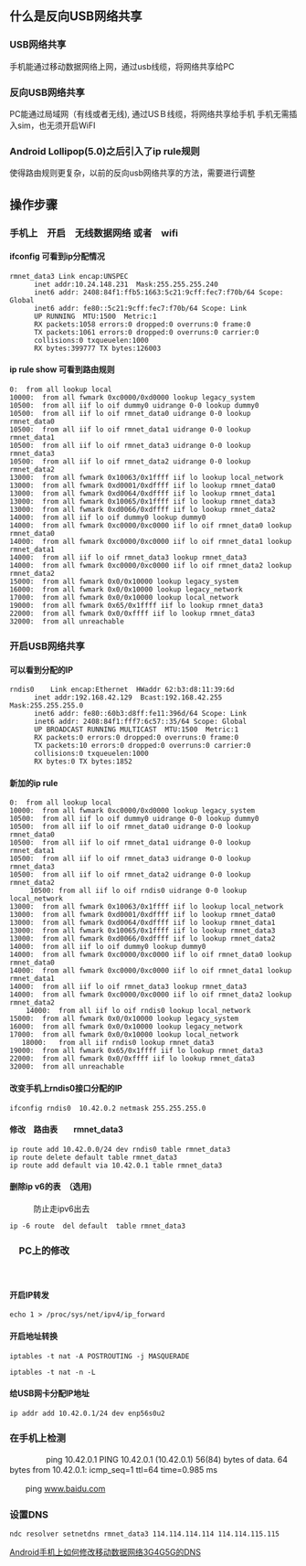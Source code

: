 <!--
author: lizhiwei
head: 
date: 2019-09-09
title: Android 5.0之后反向usb网络共享
tags: https,sniffer,mitm
images: 
category: network
status: publish
summary: 在Android 5.0之后引入了ip rule,使得路由规则更复杂，之间的reverse tethering方法需要进行修改
-->


## 什么是反向USB网络共享

### USB网络共享

手机能通过移动数据网络上网，通过usb线缆，将网络共享给PC

### 反向USB网络共享

PC能通过局域网（有线或者无线), 通过USＢ线缆，将网络共享给手机
手机无需插入sim，也无须开启WiFI


### Android Lollipop(5.0)之后引入了ip rule规则

   使得路由规则更复杂，以前的反向usb网络共享的方法，需要进行调整


## 操作步骤

### 手机上　开启　无线数据网络 或者　wifi

#### ifconfig 可看到ip分配情况

    rmnet_data3 Link encap:UNSPEC  
          inet addr:10.24.148.231  Mask:255.255.255.240 
          inet6 addr: 2408:84f1:ffb5:1663:5c21:9cff:fec7:f70b/64 Scope: Global
          inet6 addr: fe80::5c21:9cff:fec7:f70b/64 Scope: Link
          UP RUNNING  MTU:1500  Metric:1
          RX packets:1058 errors:0 dropped:0 overruns:0 frame:0 
          TX packets:1061 errors:0 dropped:0 overruns:0 carrier:0 
          collisions:0 txqueuelen:1000 
          RX bytes:399777 TX bytes:126003 


#### ip rule show 可看到路由规则

    0:	from all lookup local 
    10000:	from all fwmark 0xc0000/0xd0000 lookup legacy_system 
    10500:	from all iif lo oif dummy0 uidrange 0-0 lookup dummy0 
    10500:	from all iif lo oif rmnet_data0 uidrange 0-0 lookup rmnet_data0 
    10500:	from all iif lo oif rmnet_data1 uidrange 0-0 lookup rmnet_data1 
    10500:	from all iif lo oif rmnet_data3 uidrange 0-0 lookup rmnet_data3 
    10500:	from all iif lo oif rmnet_data2 uidrange 0-0 lookup rmnet_data2 
    13000:	from all fwmark 0x10063/0x1ffff iif lo lookup local_network 
    13000:	from all fwmark 0xd0001/0xdffff iif lo lookup rmnet_data0 
    13000:	from all fwmark 0xd0064/0xdffff iif lo lookup rmnet_data1 
    13000:	from all fwmark 0x10065/0x1ffff iif lo lookup rmnet_data3 
    13000:	from all fwmark 0xd0066/0xdffff iif lo lookup rmnet_data2 
    14000:	from all iif lo oif dummy0 lookup dummy0 
    14000:	from all fwmark 0xc0000/0xc0000 iif lo oif rmnet_data0 lookup rmnet_data0 
    14000:	from all fwmark 0xc0000/0xc0000 iif lo oif rmnet_data1 lookup rmnet_data1 
    14000:	from all iif lo oif rmnet_data3 lookup rmnet_data3 
    14000:	from all fwmark 0xc0000/0xc0000 iif lo oif rmnet_data2 lookup rmnet_data2 
    15000:	from all fwmark 0x0/0x10000 lookup legacy_system 
    16000:	from all fwmark 0x0/0x10000 lookup legacy_network 
    17000:	from all fwmark 0x0/0x10000 lookup local_network 
    19000:	from all fwmark 0x65/0x1ffff iif lo lookup rmnet_data3 
    22000:	from all fwmark 0x0/0xffff iif lo lookup rmnet_data3 
    32000:	from all unreachable

### 开启USB网络共享

#### 可以看到分配的IP

    rndis0    Link encap:Ethernet  HWaddr 62:b3:d8:11:39:6d
          inet addr:192.168.42.129  Bcast:192.168.42.255  Mask:255.255.255.0 
          inet6 addr: fe80::60b3:d8ff:fe11:396d/64 Scope: Link
          inet6 addr: 2408:84f1:fff7:6c57::35/64 Scope: Global
          UP BROADCAST RUNNING MULTICAST  MTU:1500  Metric:1
          RX packets:0 errors:0 dropped:0 overruns:0 frame:0 
          TX packets:10 errors:0 dropped:0 overruns:0 carrier:0 
          collisions:0 txqueuelen:1000 
          RX bytes:0 TX bytes:1852 

#### 新加的ip rule 

    0:	from all lookup local 
    10000:	from all fwmark 0xc0000/0xd0000 lookup legacy_system 
    10500:	from all iif lo oif dummy0 uidrange 0-0 lookup dummy0 
    10500:	from all iif lo oif rmnet_data0 uidrange 0-0 lookup rmnet_data0 
    10500:	from all iif lo oif rmnet_data1 uidrange 0-0 lookup rmnet_data1 
    10500:	from all iif lo oif rmnet_data3 uidrange 0-0 lookup rmnet_data3 
    10500:	from all iif lo oif rmnet_data2 uidrange 0-0 lookup rmnet_data2 
         10500:	from all iif lo oif rndis0 uidrange 0-0 lookup local_network 
    13000:	from all fwmark 0x10063/0x1ffff iif lo lookup local_network 
    13000:	from all fwmark 0xd0001/0xdffff iif lo lookup rmnet_data0 
    13000:	from all fwmark 0xd0064/0xdffff iif lo lookup rmnet_data1 
    13000:	from all fwmark 0x10065/0x1ffff iif lo lookup rmnet_data3 
    13000:	from all fwmark 0xd0066/0xdffff iif lo lookup rmnet_data2 
    14000:	from all iif lo oif dummy0 lookup dummy0 
    14000:	from all fwmark 0xc0000/0xc0000 iif lo oif rmnet_data0 lookup rmnet_data0 
    14000:	from all fwmark 0xc0000/0xc0000 iif lo oif rmnet_data1 lookup rmnet_data1 
    14000:	from all iif lo oif rmnet_data3 lookup rmnet_data3 
    14000:	from all fwmark 0xc0000/0xc0000 iif lo oif rmnet_data2 lookup rmnet_data2 
        14000:	from all iif lo oif rndis0 lookup local_network 
    15000:	from all fwmark 0x0/0x10000 lookup legacy_system 
    16000:	from all fwmark 0x0/0x10000 lookup legacy_network 
    17000:	from all fwmark 0x0/0x10000 lookup local_network 
       18000:	from all iif rndis0 lookup rmnet_data3 
    19000:	from all fwmark 0x65/0x1ffff iif lo lookup rmnet_data3 
    22000:	from all fwmark 0x0/0xffff iif lo lookup rmnet_data3 
    32000:	from all unreachable

#### 改变手机上rndis0接口分配的IP

    ifconfig rndis0  10.42.0.2 netmask 255.255.255.0

#### 修改　路由表　　rmnet_data3

    ip route add 10.42.0.0/24 dev rndis0 table rmnet_data3
    ip route delete default table rmnet_data3
    ip route add default via 10.42.0.1 table rmnet_data3


#### 删除ip v6的表　（选用)
　　　防止走ipv6出去

    ip -6 route  del default  table rmnet_data3



### 　PC上的修改
　
####  开启IP转发

    echo 1 > /proc/sys/net/ipv4/ip_forward

#### 开启地址转换

    iptables -t nat -A POSTROUTING -j MASQUERADE

    iptables -t nat -n -L


#### 给USB网卡分配IP地址

    ip addr add 10.42.0.1/24 dev enp56s0u2



###  在手机上检测
　　　
　   ping 10.42.0.1
    PING 10.42.0.1 (10.42.0.1) 56(84) bytes of data.
    64 bytes from 10.42.0.1: icmp_seq=1 ttl=64 time=0.985 ms

　　ping www.baidu.com
    
### 设置DNS


    ndc resolver setnetdns rmnet_data3 114.114.114.114 114.114.115.115
[Android手机上如何修改移动数据网络3G4G5G的DNS](Android手机上如何修改移动数据网络3G4G5G的DNS.html)

